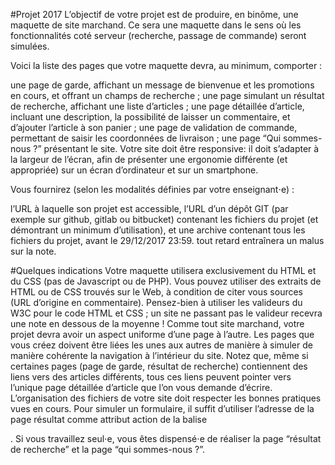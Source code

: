 #Projet 2017
L’objectif de votre projet est de produire, en binôme, une maquette de site marchand. Ce sera une maquette dans le sens où les fonctionnalités coté serveur (recherche, passage de commande) seront simulées.

Voici la liste des pages que votre maquette devra, au minimum, comporter :

une page de garde, affichant un message de bienvenue et les promotions en cours, et offrant un champs de recherche ;
une page simulant un résultat de recherche, affichant une liste d’articles ;
une page détaillée d’article, incluant une description, la possibilité de laisser un commentaire, et d’ajouter l’article à son panier ;
une page de validation de commande, permettant de saisir les coordonnées de livraison ;
une page “Qui sommes-nous ?” présentant le site.
Votre site doit être responsive: il doit s’adapter à la largeur de l’écran, afin de présenter une ergonomie différente (et appropriée) sur un écran d’ordinateur et sur un smartphone.

Vous fournirez (selon les modalités définies par votre enseignant⋅e) :

l’URL à laquelle son projet est accessible,
l’URL d’un dépôt GIT (par exemple sur github, gitlab ou bitbucket) contenant les fichiers du projet (et démontrant un minimum d’utilisation), et
une archive contenant tous les fichiers du projet,
avant le 29/12/2017 23:59. tout retard entraînera un malus sur la note.

#Quelques indications
Votre maquette utilisera exclusivement du HTML et du CSS (pas de Javascript ou de PHP).
Vous pouvez utiliser des extraits de HTML ou de CSS trouvés sur le Web, à condition de citer vous sources (URL d’origine en commentaire).
Pensez-bien à utiliser les valideurs du W3C pour le code HTML et CSS ; un site ne passant pas le valideur recevra une note en dessous de la moyenne !
Comme tout site marchand, votre projet devra avoir un aspect uniforme d’une page à l’autre.
Les pages que vous créez doivent être liées les unes aux autres de manière à simuler de manière cohérente la navigation à l’intérieur du site. Notez que, même si certaines pages (page de garde, résultat de recherche) contiennent des liens vers des articles différents, tous ces liens peuvent pointer vers l’unique page détaillée d’article que l’on vous demande d’écrire.
L’organisation des fichiers de votre site doit respecter les bonnes pratiques vues en cours.
Pour simuler un formulaire, il suffit d’utiliser l’adresse de la page résultat comme attribut action de la balise <form>.
Si vous travaillez seul⋅e, vous êtes dispensé⋅e de réaliser la page “résultat de recherche” et la page “qui sommes-nous ?”.
